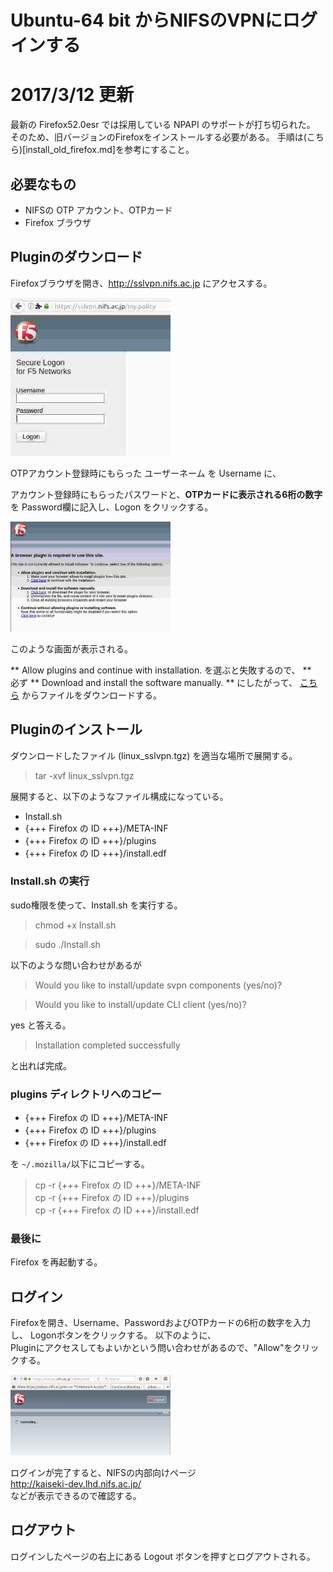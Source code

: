 # Ubuntu-64 bit からNIFSのVPNにログインする

# 2017/3/12 更新
最新の Firefox52.0esr では採用している NPAPI のサポートが打ち切られた。
そのため、旧バージョンのFirefoxをインストールする必要がある。
手順は(こちら)[install_old_firefox.md]を参考にすること。

## 必要なもの
+ NIFSの OTP アカウント、OTPカード
+ Firefox ブラウザ

## Pluginのダウンロード
Firefoxブラウザを開き、http://sslvpn.nifs.ac.jp にアクセスする。  

<img src=login_screen.jpg width=256px>

OTPアカウント登録時にもらった
ユーザーネーム を Username に、

アカウント登録時にもらったパスワードと、**OTPカードに表示される6桁の数字** を
Password欄に記入し、Logon をクリックする。

<img src=prompt_to_download.jpg width=256px>

このような画面が表示される。

** Allow plugins and continue with installation. を選ぶと失敗するので、 **  
必ず
** Download and install the software manually. ** にしたがって、
[こちら](https://sslvpn.nifs.ac.jp/public/download/linux_sslvpn.tgz)
からファイルをダウンロードする。


## Pluginのインストール
ダウンロードしたファイル (linux_sslvpn.tgz) を適当な場所で展開する。  
> tar -xvf linux_sslvpn.tgz

展開すると、以下のようなファイル構成になっている。

+ Install.sh
+ {+++ Firefox の ID +++}/META-INF
+ {+++ Firefox の ID +++}/plugins
+ {+++ Firefox の ID +++}/install.edf

### Install.sh の実行
sudo権限を使って、Install.sh を実行する。
> chmod +x Install.sh

> sudo ./Install.sh

以下のような問い合わせがあるが

> Would you like to install/update svpn components (yes/no)?

> Would you like to install/update CLI client (yes/no)?

yes と答える。

> Installation completed successfully

と出れば完成。


### plugins ディレクトリへのコピー
+ {+++ Firefox の ID +++}/META-INF
+ {+++ Firefox の ID +++}/plugins
+ {+++ Firefox の ID +++}/install.edf

を `~/.mozilla/`以下にコピーする。

> cp -r {+++ Firefox の ID +++}/META-INF  
> cp -r {+++ Firefox の ID +++}/plugins  
> cp -r {+++ Firefox の ID +++}/install.edf  

### 最後に
Firefox を再起動する。

## ログイン
Firefoxを開き、Username、PasswordおよびOTPカードの6桁の数字を入力し、
Logonボタンをクリックする。
以下のように、  
Pluginにアクセスしてもよいかという問い合わせがあるので、"Allow"をクリックする。

<img src='allow_plugins.png' width=256px>

ログインが完了すると、NIFSの内部向けページ  
http://kaiseki-dev.lhd.nifs.ac.jp/  
などが表示できるので確認する。


## ログアウト
ログインしたページの右上にある Logout ボタンを押すとログアウトされる。
